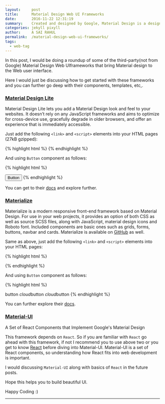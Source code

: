```yaml
---
layout:     post
title:      Material Design Web UI Frameworks
date:       2016-11-22 12:31:19
summary:    Created and designed by Google, Material Design is a design language that combines the classic principles of successful design along with innovation and technology. Google's goal is to develop a system of design that allows for a unified user experience across all their products on any platform.
categories: jekyll pixyll
author:     A SAI RAHUL
permalink:  /material-design-web-ui-frameworks/
tags:
  - web-tag
---
```


In this post, I would be doing a roundup of some of the third-party(not from Google) Material Design Web UIframeworks that bring Material design to the Web user interface.

Here I would just be discussing how to get started with these frameworks and you can further go deep with their components, templates, etc,.

### [Material Design Lite](https://getmdl.io)

Material Design Lite lets you add a Material Design look and feel to your websites. It doesn’t rely on any JavaScript frameworks and aims to optimize for cross-device use, gracefully degrade in older browsers, and offer an experience that is immediately accessible.

Just add the following `<link>` and `<script>` elements into your HTML pages (27kB gzipped):

{% highlight html %}
    <link rel="stylesheet" href="https://fonts.googleapis.com/icon?family=Material+Icons">
    <link rel="stylesheet" href="https://code.getmdl.io/1.2.1/material.indigo-pink.min.css">
    <script defer src="https://code.getmdl.io/1.2.1/material.min.js"></script>
{% endhighlight %}

And using `Button` component as follows:

{% highlight html %}
<html>
<head>
    <link rel="stylesheet" href="https://fonts.googleapis.com/icon?family=Material+Icons">
    <link rel="stylesheet" href="https://code.getmdl.io/1.2.1/material.indigo-pink.min.css">
    <script defer src="https://code.getmdl.io/1.2.1/material.min.js"></script>
</head>

<body>
    <!-- Accent-colored raised button with ripple -->
    <button class="mdl-button mdl-js-button mdl-button--raised mdl-js-ripple-effect mdl-button--accent">
      Button
    </button>

</body>
</html>
{% endhighlight %}

You can get to their [docs](https://getmdl.io/components/index.html) and explore further.

### [Materialize](http://materializecss.com)

Materialize is a modern responsive front-end framework based on Material Design. For use in your web projects, it provides an option of both CSS as well as source SCSS files, along with JavaScript, material design icons and Roboto font. Included components are basic ones such as grids, forms, buttons, navbar and cards. Materialize is available on [GitHub](https://github.com/Dogfalo/materialize) as well.

Same as above, just add the following `<link>` and `<script>` elements into your HTML pages:

{% highlight html %}
  <!-- Compiled and minified CSS -->
  <link rel="stylesheet" href="https://cdnjs.cloudflare.com/ajax/libs/materialize/0.97.8/css/materialize.min.css">
  <!-- Compiled and minified JavaScript -->
  <script src="https://cdnjs.cloudflare.com/ajax/libs/materialize/0.97.8/js/materialize.min.js"></script>
{% endhighlight %}

And using `Button` component as follows:

{% highlight html %}
<!DOCTYPE html>
<html>
<head>
    <!-- Compiled and minified CSS -->
    <link rel="stylesheet" href="https://cdnjs.cloudflare.com/ajax/libs/materialize/0.97.8/css/materialize.min.css">
    <!-- Compiled and minified JavaScript -->
    <script src="https://cdnjs.cloudflare.com/ajax/libs/materialize/0.97.8/js/materialize.min.js"></script>
</head>

<body>
    <a class="waves-effect waves-light btn">button</a>
    <a class="waves-effect waves-light btn"><i class="material-icons left">cloud</i>button</a>
    <a class="waves-effect waves-light btn"><i class="material-icons right">cloud</i>button</a>
</body>
</html>
{% endhighlight %}

You can further explore their [docs](http://materializecss.com/buttons.html).


### [Material-UI](http://www.material-ui.com/#/)

A Set of React Components that Implement Google's Material Design

This framework depends on `React`. So if you are familiar with `React` go ahead with this framework, if not I recommend you to use above two or you get to know [React](https://facebook.github.io/react/) before diving into Material-UI. Material-UI is a set of React components, so understanding how React fits into web development is important.

I would discussing `Material-UI` along with basics of `React` in the future posts. 

Hope this helps you to build beautiful UI.

Happy Coding :)


---
